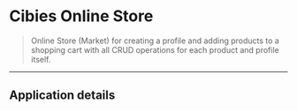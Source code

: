 # Cibies Online Store 
> Online Store (Market) for creating a profile and adding products to a shopping cart with all CRUD operations for each product and profile itself.
---
## Application details
